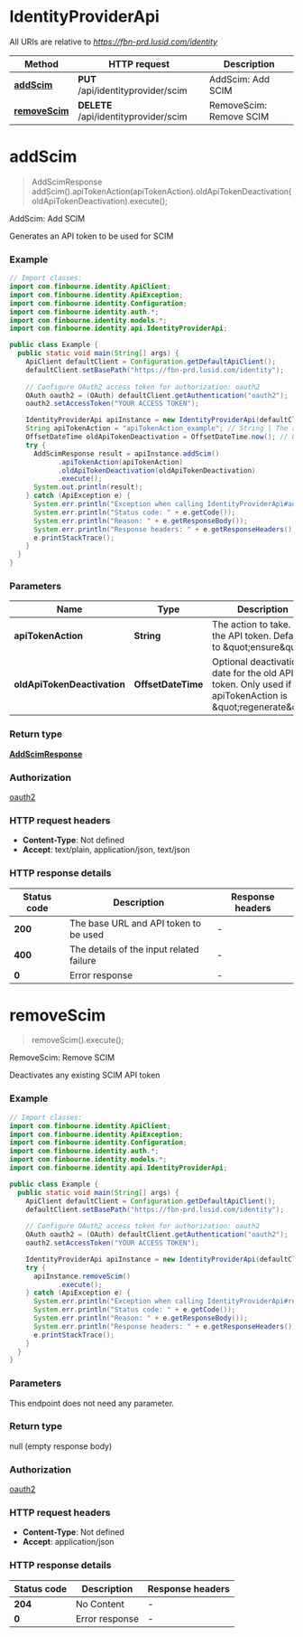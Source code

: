 # IdentityProviderApi

All URIs are relative to *https://fbn-prd.lusid.com/identity*

| Method | HTTP request | Description |
|------------- | ------------- | -------------|
| [**addScim**](IdentityProviderApi.md#addScim) | **PUT** /api/identityprovider/scim | AddScim: Add SCIM |
| [**removeScim**](IdentityProviderApi.md#removeScim) | **DELETE** /api/identityprovider/scim | RemoveScim: Remove SCIM |


<a id="addScim"></a>
# **addScim**
> AddScimResponse addScim().apiTokenAction(apiTokenAction).oldApiTokenDeactivation(oldApiTokenDeactivation).execute();

AddScim: Add SCIM

Generates an API token to be used for SCIM

### Example
```java
// Import classes:
import com.finbourne.identity.ApiClient;
import com.finbourne.identity.ApiException;
import com.finbourne.identity.Configuration;
import com.finbourne.identity.auth.*;
import com.finbourne.identity.models.*;
import com.finbourne.identity.api.IdentityProviderApi;

public class Example {
  public static void main(String[] args) {
    ApiClient defaultClient = Configuration.getDefaultApiClient();
    defaultClient.setBasePath("https://fbn-prd.lusid.com/identity");
    
    // Configure OAuth2 access token for authorization: oauth2
    OAuth oauth2 = (OAuth) defaultClient.getAuthentication("oauth2");
    oauth2.setAccessToken("YOUR ACCESS TOKEN");

    IdentityProviderApi apiInstance = new IdentityProviderApi(defaultClient);
    String apiTokenAction = "apiTokenAction_example"; // String | The action to take. For the API token. Defaults to \"ensure\"
    OffsetDateTime oldApiTokenDeactivation = OffsetDateTime.now(); // OffsetDateTime | Optional deactivation date for the old API token. Only used if apiTokenAction is \"regenerate\"
    try {
      AddScimResponse result = apiInstance.addScim()
            .apiTokenAction(apiTokenAction)
            .oldApiTokenDeactivation(oldApiTokenDeactivation)
            .execute();
      System.out.println(result);
    } catch (ApiException e) {
      System.err.println("Exception when calling IdentityProviderApi#addScim");
      System.err.println("Status code: " + e.getCode());
      System.err.println("Reason: " + e.getResponseBody());
      System.err.println("Response headers: " + e.getResponseHeaders());
      e.printStackTrace();
    }
  }
}
```

### Parameters

| Name | Type | Description  | Notes |
|------------- | ------------- | ------------- | -------------|
| **apiTokenAction** | **String**| The action to take. For the API token. Defaults to \&quot;ensure\&quot; | [optional] |
| **oldApiTokenDeactivation** | **OffsetDateTime**| Optional deactivation date for the old API token. Only used if apiTokenAction is \&quot;regenerate\&quot; | [optional] |

### Return type

[**AddScimResponse**](AddScimResponse.md)

### Authorization

[oauth2](../README.md#oauth2)

### HTTP request headers

 - **Content-Type**: Not defined
 - **Accept**: text/plain, application/json, text/json

### HTTP response details
| Status code | Description | Response headers |
|-------------|-------------|------------------|
| **200** | The base URL and API token to be used |  -  |
| **400** | The details of the input related failure |  -  |
| **0** | Error response |  -  |

<a id="removeScim"></a>
# **removeScim**
> removeScim().execute();

RemoveScim: Remove SCIM

Deactivates any existing SCIM API token

### Example
```java
// Import classes:
import com.finbourne.identity.ApiClient;
import com.finbourne.identity.ApiException;
import com.finbourne.identity.Configuration;
import com.finbourne.identity.auth.*;
import com.finbourne.identity.models.*;
import com.finbourne.identity.api.IdentityProviderApi;

public class Example {
  public static void main(String[] args) {
    ApiClient defaultClient = Configuration.getDefaultApiClient();
    defaultClient.setBasePath("https://fbn-prd.lusid.com/identity");
    
    // Configure OAuth2 access token for authorization: oauth2
    OAuth oauth2 = (OAuth) defaultClient.getAuthentication("oauth2");
    oauth2.setAccessToken("YOUR ACCESS TOKEN");

    IdentityProviderApi apiInstance = new IdentityProviderApi(defaultClient);
    try {
      apiInstance.removeScim()
            .execute();
    } catch (ApiException e) {
      System.err.println("Exception when calling IdentityProviderApi#removeScim");
      System.err.println("Status code: " + e.getCode());
      System.err.println("Reason: " + e.getResponseBody());
      System.err.println("Response headers: " + e.getResponseHeaders());
      e.printStackTrace();
    }
  }
}
```

### Parameters
This endpoint does not need any parameter.

### Return type

null (empty response body)

### Authorization

[oauth2](../README.md#oauth2)

### HTTP request headers

 - **Content-Type**: Not defined
 - **Accept**: application/json

### HTTP response details
| Status code | Description | Response headers |
|-------------|-------------|------------------|
| **204** | No Content |  -  |
| **0** | Error response |  -  |

